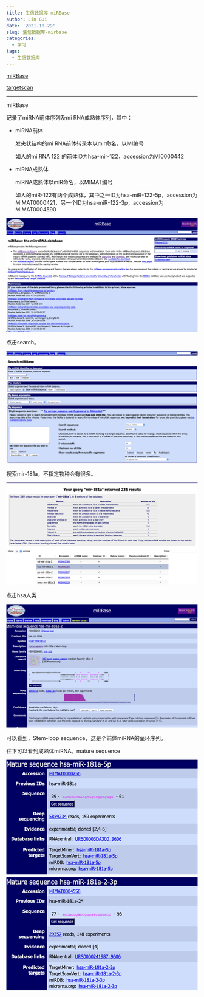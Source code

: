 ```yaml
---
title: 生信数据库-miRBase
author: Lin Gui
date: '2021-10-29'
slug: 生信数据库-mirbase
categories:
  - 学习
tags:
  - 生信数据库
---
```


[miRBase](https://www.mirbase.org)

[targetscan](http://www.targetscan.org/vert_80/)

------

miRBase

记录了miRNA前体序列及mi RNA成熟体序列，其中：

-   miRNA前体

    发夹状结构的mi RNA前体转录本以mir命名，以MI编号

    如人的mi RNA 122 的前体ID为hsa-mir-122，accession为MI0000442

-   miRNA成熟体

    miRNA成熟体以miR命名，以MIMAT编号

    如人的miR-122有两个成熟体，其中之一ID为hsa-miR-122-5p，accession为MIMAT0000421，另一个ID为hsa-miR-122-3p，accession为MIMAT0004590

![image-20211031153817919](index.assets/image-20211031153817919.png)

点击search。

![image-20211031153840926](index.assets/image-20211031153840926.png)

搜索mir-181a，不指定物种会有很多。

![image-20211031162123006](index.assets/image-20211031162123006.png)

点击hsa人类

![image-20211031162242201](index.assets/image-20211031162242201.png)

可以看到，Stem-loop sequence，这是个前体miRNA的茎环序列。

往下可以看到成熟体miRNA。mature sequence

![image-20211031164117460](index.assets/image-20211031164117460.png)
